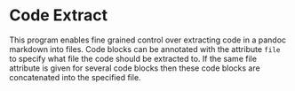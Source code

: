 # Code Extract

This program enables fine grained control over extracting code in a
pandoc markdown into files. Code blocks can be
annotated with the attribute `file` to specify
what file the code should be extracted to. If the
same file attribute is given for several code
blocks then these code blocks are concatenated
into the specified file.
